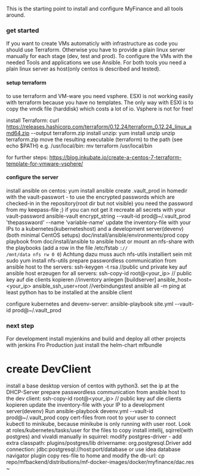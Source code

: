 This is the starting point to install and configure MyFinance and all tools around.

### get started ###

If you want to create VMs automaticly with infrastructure as code you should use Terraform. Otherwise you have to provide a plain linux server manually for each stage (dev, test and prod). 
To configure the VMs with the needed Tools and applications we use Ansible.
For both tools you need a plain linux server as host(only centos is described and tested). 



#### setup terraform ####

to use terraform and VM-ware you need vsphere. ESXI is not working easily with terraform because you have no templates. The only way with ESXI is to copy the vmdk file (harddisk) which costs a lot of io. Vsphere is not for free!

install Terraform:
curl https://releases.hashicorp.com/terraform/0.12.24/terraform_0.12.24_linux_amd64.zip --output terraform.zip
install unzip: 
yum install unzip 
unzip terraform.zip
move the resulting executable (terraform) to the path (see echo $PATH) e.g. /usr/local/bin:
mv terraform /usr/local/bin

for further steps: https://blog.inkubate.io/create-a-centos-7-terraform-template-for-vmware-vsphere/


#### configure the server ####

install ansible on centos:
yum install ansible
create .vault_prod in homedir with the vault-passwort - to use the encrypted passwords which are checked-in in the repository(root dir but not visible) you need the password from my keepass-file ;) if you can not get it recreate all secrets with your vault-password  ansible-vault encrypt_string --vault-id prod@~/.vault_prod 'thepasswaord' --name 'variable-name'
update the inventory-file with your IPs to a kubernetes(kuberneteshost) and a development server(devenv) (both minimal CentOS setups) doc/install/ansible/environments/prod
copy playbook from doc/install/ansible to ansible host or mount an nfs-share with the playbooks (add a row in the file /etc/fstab <code><ip>://<path> /mnt/data nfs rw 0 0</code>) Achtung dazu muss auch nfs-utils installiert sein mit sudo yum install nfs-utils
prepare passwordless communication from ansible host to the servers:
ssh-keygen -t rsa  //public und private key auf ansible host erzeugen
for all servers: ssh-copy-id root@<your_ip> // public key auf die clients kopieren
//inventory anlegen
[buildserver]
<yourhostname> ansible_host=<your_ip> ansible_ssh_user=root
//verbindungstest
ansible all -m ping 
at least python has to be installed at the ansible client 

configure kubernetes and devenv-server: ansible-playbook site.yml --vault-id prod@~/.vault_prod


### next step ###
For development install myjenkins and build and deploy all other projects with jenkins
Fro Production just install the helm-chart mfbundle

# create DevClient #

install a base desktop version of centos with python3. 
set the ip at the DHCP-Server 
prepare passwordless communication from ansible host to the dev client: ssh-copy-id root@<your_ip> // public key auf die clients kopieren
update the inventory-file with your IP to a development server(devenv) 
Run ansible-playbook devenv.yml --vault-id prod@~/.vault_prod
copy cert-files from root to your user to connect kubectl to minikube, because minikube is only running with user root. Look at roles/kubernetes/tasks/user for the files to copy
install intellij, sqirrel(with postgres) and vivaldi manually
in squirrel: 
modify postgres-driver - add extra classpath: plugins/postgres/lib
drivername: org.postgresql.Driver
add connection: jdbc:postgresql://host:port/database
or use idea database navigator plugin
copy res-file to home and modify the db-url: cp repo/mfbackend/distributions/mf-docker-images/docker/myfinance/dac.res ~ 


